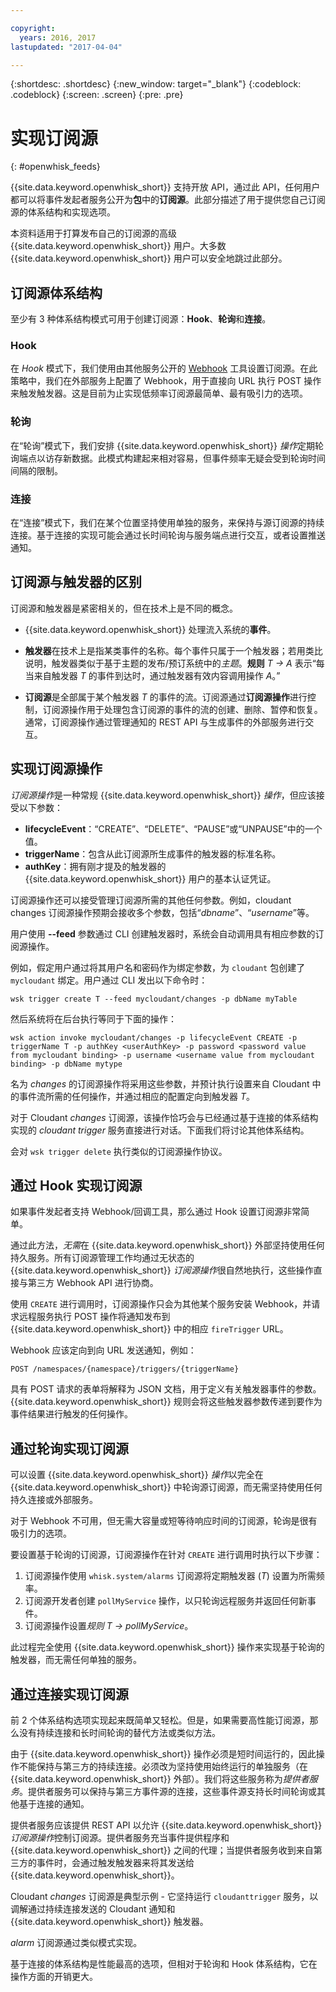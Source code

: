 ```yaml
---

copyright:
  years: 2016, 2017
lastupdated: "2017-04-04"

---
```


{:shortdesc: .shortdesc}
{:new_window: target="_blank"}
{:codeblock: .codeblock}
{:screen: .screen}
{:pre: .pre}

# 实现订阅源
{: #openwhisk_feeds}

{{site.data.keyword.openwhisk_short}} 支持开放 API，通过此 API，任何用户都可以将事件发起者服务公开为**包**中的**订阅源**。此部分描述了用于提供您自己订阅源的体系结构和实现选项。

本资料适用于打算发布自己的订阅源的高级 {{site.data.keyword.openwhisk_short}} 用户。大多数 {{site.data.keyword.openwhisk_short}} 用户可以安全地跳过此部分。

## 订阅源体系结构

至少有 3 种体系结构模式可用于创建订阅源：**Hook**、**轮询**和**连接**。

### Hook
在 *Hook* 模式下，我们使用由其他服务公开的 [Webhook](https://en.wikipedia.org/wiki/Webhook) 工具设置订阅源。在此策略中，我们在外部服务上配置了 Webhook，用于直接向 URL 执行 POST 操作来触发触发器。这是目前为止实现低频率订阅源最简单、最有吸引力的选项。

<!-- The github feed is implemented using webhooks.  Put a link here when we have the open repo ready -->

### 轮询
在“轮询”模式下，我们安排 {{site.data.keyword.openwhisk_short}} *操作*定期轮询端点以访存新数据。此模式构建起来相对容易，但事件频率无疑会受到轮询时间间隔的限制。

### 连接
在“连接”模式下，我们在某个位置坚持使用单独的服务，来保持与源订阅源的持续连接。基于连接的实现可能会通过长时间轮询与服务端点进行交互，或者设置推送通知。

<!-- Our cloudant changes feed is connection based.  Put a link here to
an open repo -->

<!-- What is the foundation for the Message Hub feed? If it is "connections" then lets put a link here as well -->

## 订阅源与触发器的区别

订阅源和触发器是紧密相关的，但在技术上是不同的概念。   

- {{site.data.keyword.openwhisk_short}} 处理流入系统的**事件**。

- **触发器**在技术上是指某类事件的名称。每个事件只属于一个触发器；若用类比说明，触发器类似于基于主题的发布/预订系统中的*主题*。**规则** *T -> A* 表示“每当来自触发器 *T* 的事件到达时，通过触发器有效内容调用操作 *A*。”

- **订阅源**是全部属于某个触发器 *T* 的事件的流。订阅源通过**订阅源操作**进行控制，订阅源操作用于处理包含订阅源的事件的流的创建、删除、暂停和恢复。通常，订阅源操作通过管理通知的 REST API 与生成事件的外部服务进行交互。

##  实现订阅源操作

*订阅源操作*是一种常规 {{site.data.keyword.openwhisk_short}} *操作*，但应该接受以下参数：
* **lifecycleEvent**：“CREATE”、“DELETE”、“PAUSE”或“UNPAUSE”中的一个值。
* **triggerName**：包含从此订阅源所生成事件的触发器的标准名称。
* **authKey**：拥有刚才提及的触发器的 {{site.data.keyword.openwhisk_short}} 用户的基本认证凭证。

订阅源操作还可以接受管理订阅源所需的其他任何参数。例如，cloudant changes 订阅源操作预期会接收多个参数，包括“*dbname*”、“*username*”等。

用户使用 **--feed** 参数通过 CLI 创建触发器时，系统会自动调用具有相应参数的订阅源操作。

例如，假定用户通过将其用户名和密码作为绑定参数，为 `cloudant` 包创建了 `mycloudant` 绑定。用户通过 CLI 发出以下命令时：

`wsk trigger create T --feed mycloudant/changes -p dbName myTable`

然后系统将在后台执行等同于下面的操作：

`wsk action invoke mycloudant/changes -p lifecycleEvent CREATE -p triggerName T -p authKey <userAuthKey> -p password <password value from mycloudant binding> -p username <username value from mycloudant binding> -p dbName mytype`

名为 *changes* 的订阅源操作将采用这些参数，并预计执行设置来自 Cloudant 中的事件流所需的任何操作，并通过相应的配置定向到触发器 *T*。    

对于 Cloudant *changes* 订阅源，该操作恰巧会与已经通过基于连接的体系结构实现的 *cloudant trigger* 服务直接进行对话。下面我们将讨论其他体系结构。

会对 `wsk trigger delete` 执行类似的订阅源操作协议。    

## 通过 Hook 实现订阅源

如果事件发起者支持 Webhook/回调工具，那么通过 Hook 设置订阅源非常简单。

通过此方法，*无需*在 {{site.data.keyword.openwhisk_short}} 外部坚持使用任何持久服务。所有订阅源管理工作均通过无状态的 {{site.data.keyword.openwhisk_short}} *订阅源操作*很自然地执行，这些操作直接与第三方 Webhook API 进行协商。

使用 `CREATE` 进行调用时，订阅源操作只会为其他某个服务安装 Webhook，并请求远程服务执行 POST 操作将通知发布到 {{site.data.keyword.openwhisk_short}} 中的相应 `fireTrigger` URL。

Webhook 应该定向到向 URL 发送通知，例如：

`POST /namespaces/{namespace}/triggers/{triggerName}`

具有 POST 请求的表单将解释为 JSON 文档，用于定义有关触发器事件的参数。{{site.data.keyword.openwhisk_short}} 规则会将这些触发器参数传递到要作为事件结果进行触发的任何操作。

## 通过轮询实现订阅源

可以设置 {{site.data.keyword.openwhisk_short}} *操作*以完全在 {{site.data.keyword.openwhisk_short}} 中轮询源订阅源，而无需坚持使用任何持久连接或外部服务。

对于 Webhook 不可用，但无需大容量或短等待响应时间的订阅源，轮询是很有吸引力的选项。

要设置基于轮询的订阅源，订阅源操作在针对 `CREATE` 进行调用时执行以下步骤：

1.   订阅源操作使用 `whisk.system/alarms` 订阅源将定期触发器 (*T*) 设置为所需频率。
2.   订阅源开发者创建 `pollMyService` 操作，以只轮询远程服务并返回任何新事件。
3.  订阅源操作设置*规则* *T -> pollMyService*。

此过程完全使用 {{site.data.keyword.openwhisk_short}} 操作来实现基于轮询的触发器，而无需任何单独的服务。

## 通过连接实现订阅源

前 2 个体系结构选项实现起来既简单又轻松。但是，如果需要高性能订阅源，那么没有持续连接和长时间轮询的替代方法或类似方法。

由于 {{site.data.keyword.openwhisk_short}} 操作必须是短时间运行的，因此操作不能保持与第三方的持续连接。必须改为坚持使用始终运行的单独服务（在 {{site.data.keyword.openwhisk_short}} 外部）。我们将这些服务称为*提供者服务*。提供者服务可以保持与第三方事件源的连接，这些事件源支持长时间轮询或其他基于连接的通知。

提供者服务应该提供 REST API 以允许 {{site.data.keyword.openwhisk_short}} *订阅源操作*控制订阅源。提供者服务充当事件提供程序和 {{site.data.keyword.openwhisk_short}} 之间的代理；当提供者服务收到来自第三方的事件时，会通过触发触发器来将其发送给 {{site.data.keyword.openwhisk_short}}。

Cloudant *changes* 订阅源是典型示例 - 它坚持运行 `cloudanttrigger` 服务，以调解通过持续连接发送的 Cloudant 通知和 {{site.data.keyword.openwhisk_short}} 触发器。
<!-- TODO: add a reference to the open source implementation -->

*alarm* 订阅源通过类似模式实现。

基于连接的体系结构是性能最高的选项，但相对于轮询和 Hook 体系结构，它在操作方面的开销更大。   
